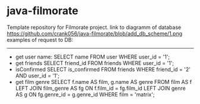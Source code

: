 # java-filmorate
Template repository for Filmorate project.
link to diagramm of database
https://github.com/crank056/java-filmorate/blob/add_db_scheme/1.png
examples of request to DB:
________________
- get user name:
SELECT name
FROM user
WHERE user_id = '1';
- get friends
SELECT friend_id
FROM friends
WHERE user_id = '1';
- isConfirmed
SELECT is_confirmed
FROM friends
WHERE friend_id = '2' AND user_id = '1';
- get film genre
SELECT f.name AS film,
g.name AS genre
FROM film AS f
LEFT JOIN film_genre AS fg ON f.film_id = fg.film_id
LEFT JOIN genre AS g ON fg.genre_id = g.genre_id
WHERE film = 'matrix';

